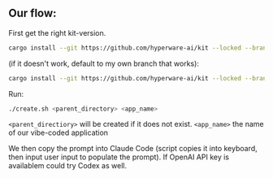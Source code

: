 ## Our flow:

First get the right kit-version. 

```bash
cargo install --git https://github.com/hyperware-ai/kit --locked --branch test/pr317-pr318
```
(if it doesn't work, default to my own branch that works):

```bash
cargo install --git https://github.com/hyperware-ai/kit --locked --branch  feat/generate_downstream_types
```

Run:
```bash
./create.sh <parent_directory> <app_name>
```

```<parent_directiory>``` will be created if it does not exist.
```<app_name>``` the name of our vibe-coded application


We then copy the prompt into Claude Code (script copies it into keyboard, then input user input to populate the prompt). If OpenAI API key is availablem could try Codex as well.



